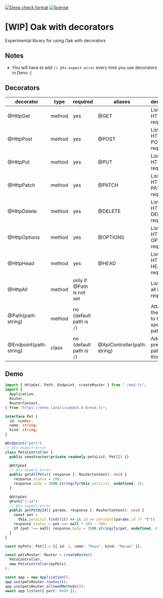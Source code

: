 [![Deno check format](https://github.com/Marc-JB/OakWithDecorators/workflows/Deno%20check%20format/badge.svg)](https://github.com/Marc-JB/OakWithDecorators/actions)
[![license](https://badgen.net/github/license/Marc-JB/OakWithDecorators?color=cyan)](https://github.com/Marc-JB/OakWithDecorators/blob/main/LICENSE)
# [WIP] Oak with decorators
Experimental library for using Oak with decorators

## Notes
* You will have to add `// @ts-expect-error` every time you use decorators in Deno :(

## Decorators
decorator | type | required | aliases | description
--- | --- | --- | --- | ---
@HttpGet | method | yes | @GET | Listen for HTTP GET requests
@HttpPost | method | yes | @POST | Listen for HTTP POST requests
@HttpPut | method | yes | @PUT | Listen for HTTP PUT requests
@HttpPatch | method | yes | @PATCH | Listen for HTTP PATCH requests
@HttpDelete | method | yes | @DELETE | Listen for HTTP DELETE requests
@HttpOptions | method | yes | @OPTIONS | Listen for HTTP OPTIONS requests
@HttpHead | method | yes | @HEAD | Listen for HTTP HEAD requests
@HttpAll | method | only if @Path is not set |  | Listen for all HTTP requests
@Path(path: string) | method | no (default path is `/`) |  | Attaches the method to the specified path
@Endpoint(path: string) | class | no (default path is `/`) | @ApiController(path: string) | Adds a prefix to all paths in this method

## Demo
```TypeScript
import { HttpGet, Path, Endpoint, createRouter } from "./mod.ts";
import {
  Application,
  Router,
  RouterContext,
} from "https://deno.land/x/oak@v4.0.0/mod.ts";

interface Pet {
  id: number;
  name: string;
  kind: string;
}

@Endpoint("pets")
// @ts-expect-error
class PetsController {
  public constructor(private readonly petsList: Pet[]) {}

  @HttpGet
  // @ts-expect-error
  public getAllPets({ response }: RouterContext): void {
    response.status = 200;
    response.body = JSON.stringify(this.petsList, undefined, 4);
  }

  @HttpGet
  @Path("/:id")
  // @ts-expect-error
  public getPetById({ params, response }: RouterContext): void {
    const pet =
      this.petsList.find((it) => it.id == parseInt(params.id ?? "0")) ?? null;
    response.status = pet === null ? 404 : 200;
    if (pet !== null) response.body = JSON.stringify(pet, undefined, 4);
  }
}

const myPets: Pet[] = [{ id: 1, name: "Maya", kind: "Macaw" }];

const petsRouter: Router = createRouter(
  PetsController,
  new PetsController(myPets),
);

const app = new Application();
app.use(petsRouter.routes());
app.use(petsRouter.allowedMethods());
await app.listen({ port: 8080 });
```
